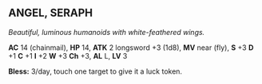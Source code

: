 ## ANGEL, SERAPH

_Beautiful, luminous humanoids with white-feathered wings._

**AC** 14 (chainmail), **HP** 14, **ATK** 2 longsword +3 (1d8), **MV** near (fly), **S** +3 **D** +1 **C** +1 **I** +2 **W** +3 **Ch** +3, **AL** L, **LV** 3

**Bless:** 3/day, touch one target to give it a luck token.

